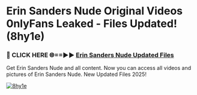 # Erin Sanders Nude Original Videos 0nlyFans Leaked - Files Updated! (8hy1e)

<h3>🔴 CLICK HERE 🌐==►► <a href="https://tinyurl.com/y5r63du9" rel="nofollow">Erin Sanders Nude Updated Files</a></h3>

Get Erin Sanders Nude and all content. Now you can access all videos and pictures of Erin Sanders Nude. New Updated Files 2025!

[![8hy1e](https://i.imgur.com/UVo9nyh.gif)](https://tinyurl.com/y5r63du9)